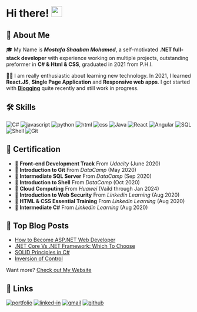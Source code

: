 # Hi there! <img src="https://media.giphy.com/media/hvRJCLFzcasrR4ia7z/giphy.gif" width="29px">

<!--
**Mostafa-shaban-mohamed/Mostafa-shaban-mohamed** is a ✨ _special_ ✨ repository because its `README.md` (this file) appears on your GitHub profile.

Here are some ideas to get you started:

- 🔭 I’m currently working on ...
- 🌱 I’m currently learning ...
- 👯 I’m looking to collaborate on ...
- 🤔 I’m looking for help with ...
- 💬 Ask me about ...
- 📫 How to reach me: ...
- 😄 Pronouns: ...
- ⚡ Fun fact: ...
-->
## 🚀 About Me
🎓 My Name is **_Mostafa Shaaban Mohamed_**, a self-motivated **.NET full-stack developer** with experience working on multiple projects, outstanding preformer in **C# & Html & CSS**, graduated in 2021 from P.H.I.

👨‍💻 I am really enthusiastic about learning new technology. In 2021, I learned **React.JS**, **Single Page Application** and **Responsive web apps**. I got started with [**Blogging**](https://mostafa-shaban-mohamed.github.io/Index.html) quite recently and still work in progress.

## 🛠️ Skills

![C#](https://img.shields.io/badge/CSharp-3178C6?style=for-the-badge&logo=csharp&logoColor=white)
![javascript](https://img.shields.io/badge/JavaScript-323330?style=for-the-badge&logo=javascript&logoColor=F7DF1E)
![python](https://img.shields.io/badge/Python-3776AB?style=for-the-badge&logo=python&logoColor=white)
![html](https://img.shields.io/badge/HTML5-E34F26?style=for-the-badge&logo=html5&logoColor=white)
![css](https://img.shields.io/badge/CSS3-1572B6?style=for-the-badge&logo=css3&logoColor=white)
![Java](https://img.shields.io/badge/Java-3178C6?style=for-the-badge&logo=java&logoColor=white)
![React](https://img.shields.io/badge/React-20232A?style=for-the-badge&logo=react&logoColor=61DAFB)
![Angular](https://img.shields.io/badge/Angular-20232A?style=for-the-badge&logo=angular&logoColor=61DAFB)
![SQL](https://img.shields.io/badge/SQL-06B6D4?style=for-the-badge&logo=SQL&logoColor=white)
![Shell](https://img.shields.io/badge/shell-563D7C?style=for-the-badge&logo=shell&logoColor=white)
![Git](https://img.shields.io/badge/Git-FF4785?style=for-the-badge&logo=git&logoColor=white)

## 🏅 Certification

-   🥇 **Front-end Development Track** From _Udacity_ (June 2020)
-   🥇 **Introduction to Git** From _DataCamp_ (May 2020)
-   🥇 **Intermediate SQL Server** From _DataCamp_ (Sep 2020)
-   🥇 **Introduction to Shell** From _DataCamp_ (Oct 2020)
-   🥇 **Cloud Computing** From _Huawei_ (Vaild through Jan 2024)
-   🥇 **Introduction to Web Security** From _Linkedin Learning_ (Aug 2020)
-   🥇 **HTML & CSS Essential Training** From _Linkedin Learning_ (Aug 2020)
-   🥇 **Intermediate C#** From _Linkedin Learning_ (Aug 2020)

## 📝 Top Blog Posts

-   [How to Become ASP.NET Web Developer](https://mostafa-shaban-mohamed.github.io/ArticlesPages/30August2021.html)
-   [.NET Core Vs .NET Framework: Which To Choose](https://mostafa-shaban-mohamed.github.io/ArticlesPages/6September2021.html)
-   [SOLID Principles in C#](https://mostafa-shaban-mohamed.github.io/ArticlesPages/SOLID_Prinicple.html)
-   [Inversion of Control](https://mostafa-shaban-mohamed.github.io/ArticlesPages/22December2021.html)

Want more? [Check out My Website](https://github.com/Mostafa-shaban-mohamed/Mostafa-Shaban-Official)

## 🔗 Links

[![portfolio](https://img.shields.io/badge/Portfolio-5340ff?style=for-the-badge&logo=Google-chrome&logoColor=white)](https://mostafa-shaban-mohamed.github.io/Index.html)
[![linked-in](https://img.shields.io/badge/Linked_In-0077B5?style=for-the-badge&logo=LinkedIn&logoColor=white)](https://www.linkedin.com/in/mostafa-shaaban-538b20180/)
[![gmail](https://img.shields.io/badge/Gmail-D14836?style=for-the-badge&logo=Gmail&logoColor=white)](mailto:MostafaShaban4522912@gmail.com)
[![github](https://img.shields.io/badge/GitHub-000000?style=for-the-badge&logo=GitHub&logoColor=white)](https://github.com/Mostafa-shaban-mohamed)
